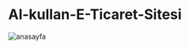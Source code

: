 ﻿# Al-kullan-E-Ticaret-Sitesi
![anasayfa](https://user-images.githubusercontent.com/102467407/181673708-8008867c-00e9-49a6-a49e-99d77ffb555d.png)
